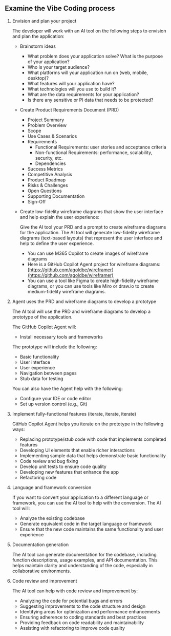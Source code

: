 
## Examine the Vibe Coding process

1. Envision and plan your project

    The developer will work with an AI tool on the following steps to envision and plan the application:

    - Brainstorm ideas

        - What problem does your application solve? What is the purpose of your application?
        - Who is your target audience?
        - What platforms will your application run on (web, mobile, desktop)?
        - What features will your application have?
        - What technologies will you use to build it?
        - What are the data requirements for your application?
        - Is there any sensitive or PI data that needs to be protected?

    - Create Product Requirements Document (PRD)

        - Project Summary
        - Problem Overview
        - Scope
        - Use Cases & Scenarios
        - Requirements
            - Functional Requirements: user stories and acceptance criteria
            - Non-functional Requirements: performance, scalability, security, etc.
            - Dependencies
        - Success Metrics
        - Competitive Analysis
        - Product Roadmap
        - Risks & Challenges
        - Open Questions
        - Supporting Documentation
        - Sign-Off

    - Create low-fidelity wireframe diagrams that show the user interface and help explain the user experience:

        Give the AI tool your PRD and a prompt to create wireframe diagrams for the application. The AI tool will generate low-fidelity wireframe diagrams (text-based layouts) that represent the user interface and help to define the user experience.

        - You can use M365 Copilot to create images of wireframe diagrams
        - Here is a GitHub Copilot Agent project for wireframe diagrams: [https://github.com/agoldbe/wireframer](https://github.com/agoldbe/wireframer)
        - You can use a tool like Figma to create high-fidelity wireframe diagrams, or you can use tools like Miro or draw.io to create medium-fidelity wireframe diagrams.

1. Agent uses the PRD and wireframe diagrams to develop a prototype

    The AI tool will use the PRD and wireframe diagrams to develop a prototype of the application.

    The GitHub Copilot Agent will:

    - Install necessary tools and frameworks

    The prototype will include the following:

    - Basic functionality
    - User interface
    - User experience
    - Navigation between pages
    - Stub data for testing

    You can also have the Agent help with the following:

    - Configure your IDE or code editor
    - Set up version control (e.g., Git)

1. Implement fully-functional features (iterate, iterate, iterate)

    GitHub Copilot Agent helps you iterate on the prototype in the following ways:

    - Replacing prototype/stub code with code that implements completed features
    - Developing UI elements that enable richer interactions
    - Implementing sample data that helps demonstrate basic functionality
    - Code review and bug fixing
    - Develop unit tests to ensure code quality
    - Developing new features that enhance the app
    - Refactoring code

1. Language and framework conversion

    If you want to convert your application to a different language or framework, you can use the AI tool to help with the conversion. The AI tool will:

    - Analyze the existing codebase
    - Generate equivalent code in the target language or framework
    - Ensure that the new code maintains the same functionality and user experience

1. Documentation generation

    The AI tool can generate documentation for the codebase, including function descriptions, usage examples, and API documentation. This helps maintain clarity and understanding of the code, especially in collaborative environments.

1. Code review and improvement

    The AI tool can help with code review and improvement by:

    - Analyzing the code for potential bugs and errors
    - Suggesting improvements to the code structure and design
    - Identifying areas for optimization and performance enhancements
    - Ensuring adherence to coding standards and best practices
    - Providing feedback on code readability and maintainability
    - Assisting with refactoring to improve code quality
